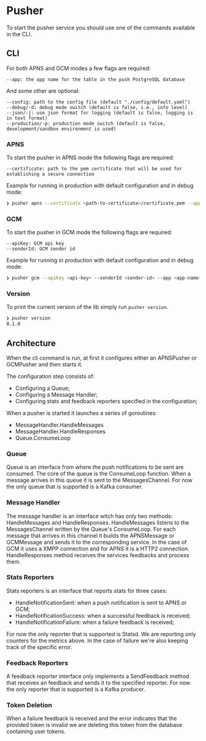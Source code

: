Pusher
======

To start the pusher service you should use one of the commands available in the CLI.

## CLI

For both APNS and GCM modes a few flags are required:

```
--app: the app name for the table in the push PostgreSQL database
```

And some other are optional:

```
--config: path to the config file (default "./config/default.yaml")
--debug/-d: debug mode switch (default is false, i.e., info level)
--json/-j: use json format for logging (default is false, logging is in text format)
--production/-p: production mode switch (default is false, development/sandbox environment is used)
```

### APNS

To start the pusher in APNS mode the following flags are required:

```
--certificate: path to the pem certificate that will be used for establishing a secure connection
```

Example for running in production with default configuration and in debug mode:

```bash
❯ pusher apns --certificate <path-to-certificate>/certificate.pem --app <app-name> -d -p
```

### GCM

To start the pusher in GCM mode the following flags are required:

```
--apiKey: GCM api key
--senderId: GCM sender id
```

Example for running in production with default configuration and in debug mode:

```bash
❯ pusher gcm --apiKey <api-key> --senderId <sender-id> --app <app-name> -d -p
```

### Version

To print the current version of the lib simply run `pusher version`.

```bash
❯ pusher version                                       
0.1.0
```

## Architecture

When the cli command is run, at first it configures either an APNSPusher or GCMPusher and then starts it.

The configuration step consists of:
- Configuring a Queue;
- Configuring a Message Handler;
- Configuring stats and feedback reporters specified in the configuration;

When a pusher is started it launches a series of goroutines:
- MessageHandler.HandleMessages
- MessageHandler.HandleResponses
- Queue.ConsumeLoop

### Queue

Queue is an interface from where the push notifications to be sent are consumed. The core of the queue is the ConsumeLoop function. When a message arrives in this queue it is sent to the MessagesChannel. For now the only queue that is supported is a Kafka consumer.

### Message Handler

The message handler is an interface witch has only two methods: HandleMessages and HandleResponses. HandleMessages listens to the MessagesChannel written by the Queue's ConsumeLoop. For each message that arrives in this channel it builds the APNSMessage or GCMMessage and sends it to the corresponding service. In the case of GCM it uses a XMPP connection and for APNS it is a HTTP2 connection. HandleResponses method receives the services feedbacks and process them.

### Stats Reporters

Stats reporters is an interface that reports stats for three cases:

- HandleNotificationSent: when a push notification is sent to APNS or GCM;
- HandleNotificationSuccess: when a successful feedback is received;
- HandleNotificationFailure: when a failure feedback is received;

For now the only reporter that is supported is Statsd. We are reporting only counters for the metrics above. In the case of failure we're also keeping track of the specific error.

### Feedback Reporters

A feedback reporter interface only implements a SendFeedback method that receives an feedback and sends it to the specified reporter. For now the only reporter that is supported is a Kafka producer.

### Token Deletion

When a failure feedback is received and the error indicates that the provided token is invalid we are deleting this token from the database containing user tokens.
